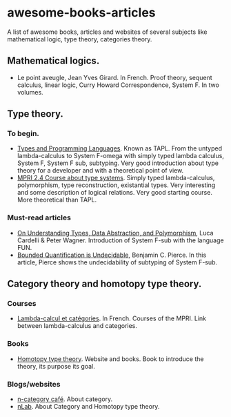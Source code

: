 # awesome-books-articles

A list of awesome books, articles and websites of several subjects like mathematical logic, type theory, categories theory.

## Mathematical logics.

* Le point aveugle, Jean Yves Girard. In French. Proof theory, sequent calculus, linear logic, Curry Howard Correspondence, System F. In two volumes.

## Type theory.


### To begin.
* [Types and Programming Languages](https://www.cis.upenn.edu/~bcpierce/tapl/).
  Known as TAPL. From the untyped lambda-calculus to System F-omega with simply
  typed lambda calculus, System F, System F sub, subtyping. Very good
  introduction about type theory for a developer and with a theoretical point of
  view.
* [MPRI 2.4 Course about type systems](http://gallium.inria.fr/~remy/mpri/).
  Simply typed lambda-calculus, polymorphism, type reconstruction, existantial
  types. Very interesting and some description of logical relations. Very good
  starting course. More theoretical than TAPL.

### Must-read articles

* [On Understanding Types, Data Abstraction, and Polymorphism](http://lucacardelli.name/Papers/OnUnderstanding.A4.pdf), Luca Cardelli & Peter Wagner. Introduction of System F-sub with the language FUN.
* [Bounded Quantification is Undecidable](http://www2.tcs.ifi.lmu.de/lehre/SS07/Typen/pierce93bounded.pdf), Benjamin C. Pierce. In this article, Pierce shows the undecidability of subtyping of System F-sub.

## Category theory and homotopy type theory.

### Courses
* [Lambda-calcul et catégories](https://www.irif.fr/~mellies/mpri-ens.html). In French. Courses of the MPRI. Link between lambda-calculus and categories.

### Books

* [Homotopy type theory](https://homotopytypetheory.org/). Website and books.
  Book to introduce the theory, its purpose its goal.

### Blogs/websites

* [n-category café](https://golem.ph.utexas.edu/category/). About category.
* [nLab](https://ncatlab.org/nlab/show/HomePage). About Category and Homotopy type theory.


